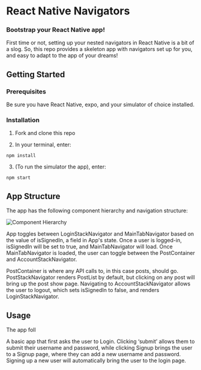 # React Native Navigators

### Bootstrap your React Native app!

First time or not, setting up your nested navigators in React Native is a bit of a slog. So, this repo provides a skeleton app with navigators set up for you, and easy to adapt to the app of your dreams!

## Getting Started

### Prerequisites

Be sure you have React Native, expo, and your simulator of choice installed.

### Installation

1. Fork and clone this repo

2. In your terminal, enter:

```
npm install
```

3. (To run the simulator the app), enter:

```
npm start
```

## App Structure

The app has the following component hierarchy and navigation structure:

![Component Hierarchy](./scnreenshots/App_Component_Hierarchy.png?raw=true "Component Hierarchy")

App toggles between LoginStackNavigator and MainTabNavigator based on the value of isSignedIn, a field in App's state. Once a user is logged-in, isSignedIn will be set to true, and MainTabNavigator will load. Once MainTabNavigator is loaded, the user can toggle between the PostContainer and AccountStackNavigator.

PostContainer is where any API calls to, in this case posts, should go. PostStackNavigator renders PostList by default, but clicking on any post will bring up the post show page. Navigating to AccountStackNavigator allows the user to logout, which sets isSignedIn to false, and renders LoginStackNavigator.

## Usage

The app foll

A basic app that first asks the user to Login. Clicking ‘submit’ allows them to submit their username and password, while clicking Signup brings the user to a Signup page, where they can add a new username and password. Signing up a new user will automatically bring the user to the login page.
